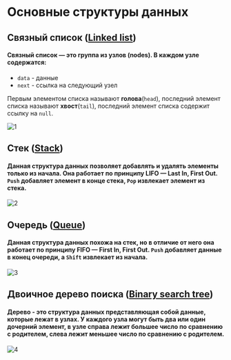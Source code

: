 # Основные структуры данных

## Связный список ([Linked list](https://github.com/mmmaxonchik/data-structure-js/blob/main/Structures/LinkedList.js))
#### Связный список — это группа из узлов (nodes). В каждом узле содержатся:
- `data` - данные
- `next` - ссылка на следующий узел

Первым элементом списка называют **голова**(``head``), последний элемент списка называют **хвост**(``tail``), последний элемент списка содержит ссылку на ``null``.

![1](https://avatars.mds.yandex.net/get-lpc/403342/d92655b4-2807-4b81-8608-533a836b120f/width_1280_q70 "Связный список")

## Стек ([Stack](https://github.com/mmmaxonchik/data-structure-js/blob/main/Structures/Stack.js))
#### Данная структура данных позволяет добавлять и удалять элементы только из начала. Она работает по принципу LIFO — Last In, First Out. `Push` добавляет элемент в конце стека, `Pop` извлекает элемент из стека.

![2](https://avatars.mds.yandex.net/get-lpc/1527204/46e345db-7e1f-4a4d-a3fc-08d277cff6d6/width_1280_q70 "Стек")

## Очередь ([Queue](https://github.com/mmmaxonchik/data-structure-js/blob/main/Structures/Queue.js))
#### Данная структура данных похожа на стек, но в отличие от него она работает по принципу FIFO — First In, First Out. `Push` добавляет данные в конец очереди, а `Shift` извлекает из начала. 

![3](https://avatars.mds.yandex.net/get-lpc/1220100/d9a35f3b-452b-4870-af45-475040576afd/width_1280_q70 "Очередь (Queue)")

## Двоичное дерево поиска ([Binary search tree](https://github.com/mmmaxonchik/data-structure-js/blob/main/Structures/BinarySearchTree.js))
#### Дерево - это структура данных представляющая собой данные, которые лежат в узлах. У каждого узла могут быть два или один дочерний элемент, в узле справа лежит большее число по сравнению с родителем, слева лежит меньшее число по сравнению с родителем.

![4](https://avatars.mds.yandex.net/get-lpc/1364677/566d4412-bca7-4185-af9a-ed89e9e1bfc1/width_1280_q70 "Двоичное дерево (Binary tree)")